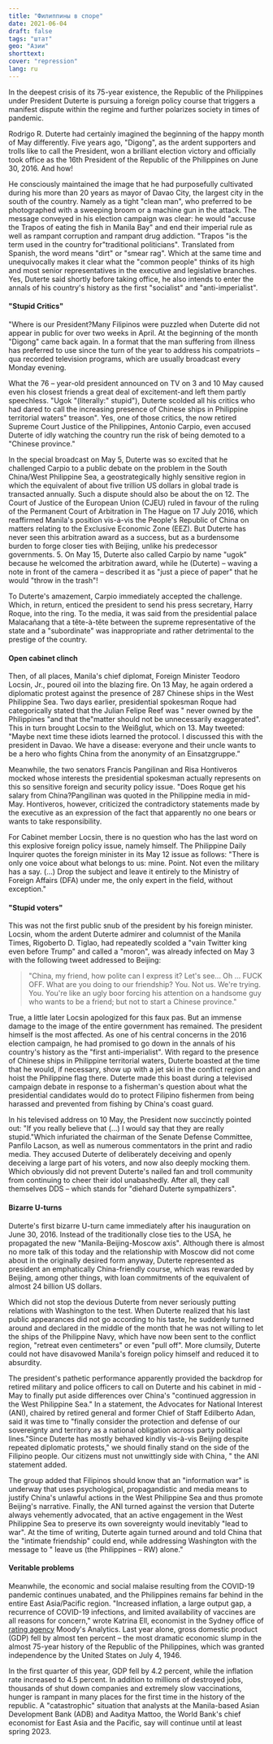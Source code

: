 ```yaml
---
title: "Филиппины в споре"
date: 2021-06-04
draft: false
tags: "штат"
geo: "Азии"
shorttext:
cover: "repression"
lang: ru
---
```


In the deepest crisis of its 75-year existence, the Republic of the Philippines under President Duterte is pursuing a foreign policy course that triggers a manifest dispute within the regime and further polarizes society in times of pandemic.

Rodrigo R. Duterte had certainly imagined the beginning of the happy month of May differently. Five years ago, "Digong", as the ardent supporters and trolls like to call the President, won a brilliant election victory and officially took office as the 16th President of the Republic of the Philippines on June 30, 2016.  And how!

He consciously maintained the image that he had purposefully cultivated during his more than 20 years as mayor of Davao City, the largest city in the south of the country. Namely as a tight "clean man", who preferred to be photographed with a sweeping broom or a machine gun in the attack. The message conveyed in his election campaign was clear: he would "accuse the Trapos of eating the fish in Manila Bay" and end their imperial rule as well as rampant corruption and rampant drug addiction. "Trapos "is the term used in the country for"traditional politicians". Translated from Spanish, the word means "dirt" or "smear rag". Which at the same time and unequivocally makes it clear what the "common people" thinks of its high and most senior representatives in the executive and legislative branches. Yes, Duterte said shortly before taking office, he also intends to enter the annals of his country's history as the first "socialist" and "anti-imperialist".

#### "Stupid Critics"

"Where is our President?Many Filipinos were puzzled when Duterte did not appear in public for over two weeks in April. At the beginning of the month "Digong" came back again. In a format that the man suffering from illness has preferred to use since the turn of the year to address his compatriots – qua recorded television programs, which are usually broadcast every Monday evening.

What the 76 – year-old president announced on TV on 3 and 10 May caused even his closest friends a great deal of excitement-and left them partly speechless.  "Ugok "(literally:" stupid"), Duterte scolded all his critics who had dared to call the increasing presence of Chinese ships in Philippine territorial waters" treason". Yes, one of those critics, the now retired Supreme Court Justice of the Philippines, Antonio Carpio, even accused Duterte of idly watching the country run the risk of being demoted to a "Chinese province."

In the special broadcast on May 5, Duterte was so excited that he challenged Carpio to a public debate on the problem in the South China/West Philippine Sea, a geostrategically highly sensitive region in which the equivalent of about five trillion US dollars in global trade is transacted annually.  Such a dispute should also be about the on 12. The Court of Justice of the European Union (CJEU) ruled in favour of the ruling of the Permanent Court of Arbitration in The Hague on 17 July 2016, which reaffirmed Manila's position vis-à-vis the People's Republic of China on matters relating to the Exclusive Economic Zone (EEZ). But Duterte has never seen this arbitration award as a success, but as a burdensome burden to forge closer ties with Beijing, unlike his predecessor governments. 5. On May 15, Duterte also called Carpio by name "ugok” because he welcomed the arbitration award, while he (Duterte) – waving a note in front of the camera – described it as "just a piece of paper" that he would "throw in the trash"!

To Duterte's amazement, Carpio immediately accepted the challenge. Which, in return, enticed the president to send his press secretary, Harry Roque, into the ring. To the media, it was said from the presidential palace Malacañang that a tête-à-tête between the supreme representative of the state and a "subordinate" was inappropriate and rather detrimental to the prestige of the country.

#### Open cabinet clinch

Then, of all places, Manila's chief diplomat, Foreign Minister Teodoro Locsin, Jr., poured oil into the blazing fire. On 13 May, he again ordered a diplomatic protest against the presence of 287 Chinese ships in the West Philippine Sea. Two days earlier, presidential spokesman Roque had categorically stated that the Julian Felipe Reef was " never owned by the Philippines "and that the"matter should not be unnecessarily exaggerated". This in turn brought Locsin to the Weißglut, which on 13. May tweeted: "Maybe next time these idiots learned the protocol. I discussed this with the president in Davao. We have a disease: everyone and their uncle wants to be a hero who fights China from the anonymity of an Einsatzgruppe.”

Meanwhile, the two senators Francis Pangilinan and Risa Hontiveros mocked whose interests the presidential spokesman actually represents on this so sensitive foreign and security policy issue. "Does Roque get his salary from China?Pangilinan was quoted in the Philippine media in mid-May. Hontiveros, however, criticized the contradictory statements made by the executive as an expression of the fact that apparently no one bears or wants to take responsibility.

For Cabinet member Locsin, there is no question who has the last word on this explosive foreign policy issue, namely himself. The Philippine Daily Inquirer quotes the foreign minister in its May 12 issue as follows: "There is only one voice about what belongs to us: mine. Point. Not even the military has a say. (...) Drop the subject and leave it entirely to the Ministry of Foreign Affairs (DFA) under me, the only expert in the field, without exception."

#### "Stupid voters"

This was not the first public snub of the president by his foreign minister. Locsin, whom the ardent Duterte admirer and columnist of the Manila Times, Rigoberto D. Tiglao, had repeatedly scolded a "vain Twitter king even before Trump" and called a "moron", was already infected on May 3 with the following tweet addressed to Beijing:

> "China, my friend, how polite can I express it? Let's see... Oh ... FUCK OFF. What are you doing to our friendship? You. Not us. We're trying. You. You're like an ugly boor forcing his attention on a handsome guy who wants to be a friend; but not to start a Chinese province."

True, a little later Locsin apologized for this faux pas. But an immense damage to the image of the entire government has remained. The president himself is the most affected. As one of his central concerns in the 2016 election campaign, he had promised to go down in the annals of his country's history as the "first anti-imperialist". With regard to the presence of Chinese ships in Philippine territorial waters, Duterte boasted at the time that he would, if necessary, show up with a jet ski in the conflict region and hoist the Philippine flag there. Duterte made this boast during a televised campaign debate in response to a fisherman's question about what the presidential candidates would do to protect Filipino fishermen from being harassed and prevented from fishing by China's coast guard.

In his televised address on 10 May, the President now succinctly pointed out: "If you really believe that (...) I would say that they are really stupid."Which infuriated the chairman of the Senate Defense Committee, Panfilo Lacson, as well as numerous commentators in the print and radio media. They accused Duterte of deliberately deceiving and openly deceiving a large part of his voters, and now also deeply mocking them. Which obviously did not prevent Duterte's nailed fan and troll community from continuing to cheer their idol unabashedly. After all, they call themselves DDS – which stands for "diehard Duterte sympathizers".

#### Bizarre U-turns

Duterte's first bizarre U-turn came immediately after his inauguration on June 30, 2016.  Instead of the traditionally close ties to the USA, he propagated the new "Manila-Beijing-Moscow axis". Although there is almost no more talk of this today and the relationship with Moscow did not come about in the originally desired form anyway, Duterte represented as president an emphatically China-friendly course, which was rewarded by Beijing, among other things, with loan commitments of the equivalent of almost 24 billion US dollars.

Which did not stop the devious Duterte from never seriously putting relations with Washington to the test. When Duterte realized that his last public appearances did not go according to his taste, he suddenly turned around and declared in the middle of the month that he was not willing to let the ships of the Philippine Navy, which have now been sent to the conflict region, "retreat even centimeters" or even "pull off". More clumsily, Duterte could not have disavowed Manila's foreign policy himself and reduced it to absurdity.

The president's pathetic performance apparently provided the backdrop for retired military and police officers to call on Duterte and his cabinet in mid - May to finally put aside differences over China's "continued aggression in the West Philippine Sea." In a statement, the Advocates for National Interest (ANI), chaired by retired general and former Chief of Staff Edilberto Adan, said it was time to "finally consider the protection and defense of our sovereignty and territory as a national obligation across party political lines."Since Duterte has mostly behaved kindly vis-à-vis Beijing despite repeated diplomatic protests," we should finally stand on the side of the Filipino people. Our citizens must not unwittingly side with China, " the ANI statement added.

The group added that Filipinos should know that an "information war" is underway that uses psychological, propagandistic and media means to justify China's unlawful actions in the West Philippine Sea and thus promote Beijing's narrative. Finally, the ANI turned against the version that Duterte always vehemently advocated, that an active engagement in the West Philippine Sea to preserve its own sovereignty would inevitably "lead to war". At the time of writing, Duterte again turned around and told China that the "intimate friendship" could end, while addressing Washington with the message to " leave us (the Philippines – RW) alone."

#### Veritable problems

Meanwhile, the economic and social malaise resulting from the COVID-19 pandemic continues unabated, and the Philippines remains far behind in the entire East Asia/Pacific region. "Increased inflation, a large output gap, a recurrence of COVID-19 infections, and limited availability of vaccines are all reasons for concern," wrote Katrina Ell, economist in the Sydney office of [rating agency](https://www.economy.com/economicview/analysis/383672/AsiaPacific-Daily-Briefing-The-Philippines-Is-a-Worry "Asia-Pacific Daily Briefing: The Philippines Is a Worry") Moody's Analytics. Last year alone, gross domestic product (GDP) fell by almost ten percent – the most dramatic economic slump in the almost 75-year history of the Republic of the Philippines, which was granted independence by the United States on July 4, 1946.

In the first quarter of this year, GDP fell by 4.2 percent, while the inflation rate increased to 4.5 percent. In addition to millions of destroyed jobs, thousands of shut down companies and extremely slow vaccinations, hunger is rampant in many places for the first time in the history of the republic. A "catastrophic" situation that analysts at the Manila-based Asian Development Bank (ADB) and Aaditya Mattoo, the World Bank's chief economist for East Asia and the Pacific, say will continue until at least spring 2023.
